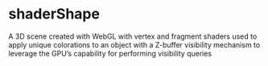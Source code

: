 # shaderShape
A 3D scene created with WebGL with vertex and fragment shaders used to apply unique colorations to an object with a Z-buffer visibility mechanism to leverage the GPU’s capability for performing visibility queries

